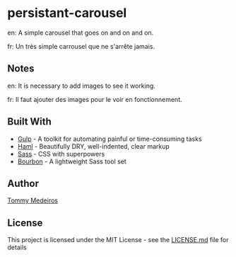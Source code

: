 # persistant-carousel

en: A simple carousel that goes on and on and on.

fr: Un très simple carrousel que ne s'arrête jamais.

## Notes

en: It is necessary to add images to see it working.

fr: Il faut ajouter des images pour le voir en fonctionnement.

## Built With

* [Gulp](https://gulpjs.com) - A toolkit for automating painful or time-consuming tasks
* [Haml](http://haml.info) - Beautifully DRY, well-indented, clear markup
* [Sass](http://sass-lang.com) - CSS with superpowers
* [Bourbon](https://www.bourbon.io) - A lightweight Sass tool set

## Author

[Tommy Medeiros](https://www.linkedin.com/in/tommymedeiros/)

## License

This project is licensed under the MIT License - see the [LICENSE.md](LICENSE.md) file for details
